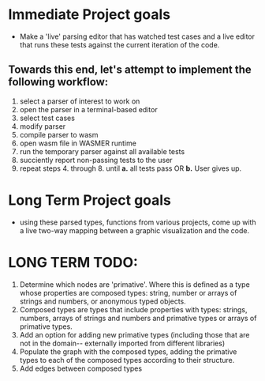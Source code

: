# Immediate Project goals
* Make a 'live' parsing editor that has watched test cases and a live editor that runs these tests against the current iteration of the code.
## Towards this end, let's attempt to implement the following workflow:
1. select a parser of interest to work on
2. open the parser in a terminal-based editor
3. select test cases
4. modify parser
5. compile parser to wasm
6. open wasm file in WASMER runtime
7. run the temporary parser against all available tests
8. succiently report non-passing tests to the user
9. repeat steps 4. through 8. until **a.** all tests pass OR **b.** User gives up.


# Long Term Project goals
* using these parsed types, functions from various projects, come up with a live two-way mapping between a graphic visualization and the code.

# LONG TERM TODO:
1. Determine which nodes are 'primative'. Where this is defined as a type whose properties are composed types: string, number or arrays of strings and numbers, or anonymous typed objects.
2. Composed types are types that include properties with types: strings, numbers, arrays of strings and numbers and primative types or arrays of primative types. 
3. Add an option for adding new primative types (including those that are not in the domain-- externally imported from different libraries)
4. Populate the graph with the composed types, adding the primative types to each of the composed types according to their structure.
5. Add edges between composed types